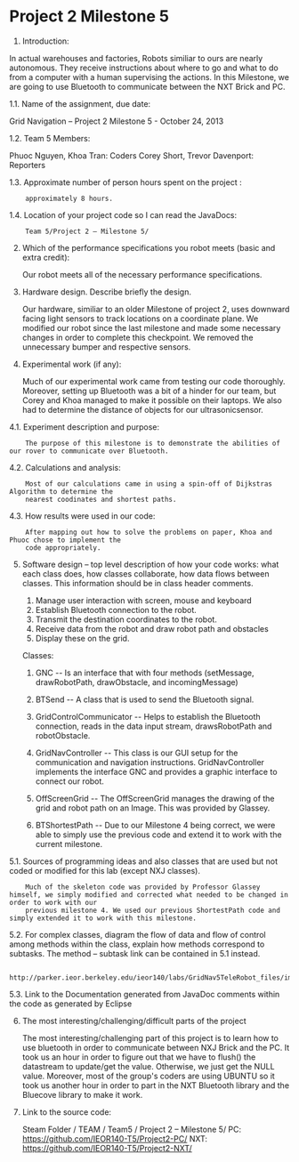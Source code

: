 Project 2 Milestone 5
===========
1.  Introduction:


In actual warehouses and factories, Robots similiar to ours are nearly autonomous.
They receive instructions about where to go and what to do from a computer with a 
human supervising the actions. In this Milestone, we are going to use Bluetooth to 
communicate between the NXT Brick and PC.  

1.1. Name of the assignment, due date: 


Grid Navigation – Project 2 Milestone 5 - October 24, 2013

1.2. Team 5 Members:


Phuoc Nguyen, Khoa Tran: Coders
Corey Short, Trevor Davenport: Reporters 

1.3. Approximate number of person hours spent on the project : 

        approximately 8 hours.

1.4. Location of your project code so I can read the JavaDocs:

        Team 5/Project 2 – Milestone 5/

2.   Which of the performance specifications you robot meets (basic and extra credit): 
    
        Our robot meets all of the necessary performance specifications. 

3.   Hardware design.  Describe briefly the design.

        Our hardware, similiar to an older Milestone of project 2, uses downward facing light sensors
        to track locations on a coordinate plane. We modified our robot since the last milestone and made
        some necessary changes in order to complete this checkpoint. We removed the unnecessary bumper and 
        respective sensors.

4.   Experimental work  (if any):

        Much of our experimental work came from testing our code thoroughly. Moreover, setting up Bluetooth
        was a bit of a hinder for our team, but Corey and Khoa managed to make it possible on their laptops.
        We also had to determine the distance of objects for our ultrasonicsensor.

4.1. Experiment description and purpose:

        The purpose of this milestone is to demonstrate the abilities of our rover to communicate over Bluetooth.

4.2. Calculations and analysis:
        
        Most of our calculations came in using a spin-off of Dijkstras Algorithm to determine the
        nearest coodinates and shortest paths.

4.3. How results were used in our code:

        After mapping out how to solve the problems on paper, Khoa and Phuoc chose to implement the
        code appropriately. 

5.    Software design – top level description of how your code works: what each class does, how classes
      collaborate, how data flows between classes. This information should be in class header comments.

        1.    Manage user interaction with screen, mouse and keyboard
        2.    Establish Bluetooth connection  to the robot.
        3.    Transmit the destination coordinates to the robot.
        4.    Receive data from the robot and draw robot path and obstacles
        5.    Display these on the grid.
      
      
      Classes: 
      
        1. GNC -- Is an interface that with four methods (setMessage, drawRobotPath, 
                drawObstacle, and incomingMessage)
        
        2. BTSend -- A class that is used to send the Bluetooth signal.
        
        3. GridControlCommunicator -- Helps to establish the Bluetooth connection, reads in the data input stream, drawsRobotPath and robotObstacle.
        
        4. GridNavController -- This class is our GUI setup for the communication and navigation instructions. GridNavController implements the interface GNC and provides a graphic interface to connect our robot.
        
        5. OffScreenGrid -- The OffScreenGrid manages the drawing of the grid and robot path on an Image. This was provided by Glassey.
        
        6. BTShortestPath -- Due to our Milestone 4 being correct, we were able to simply use the previous code and extend it to work with the current milestone. 

5.1. Sources of programming ideas and also classes that are used but not coded or modified for this lab  (except  NXJ classes).

        Much of the skeleton code was provided by Professor Glassey himself, we simply modified and corrected what needed to be changed in order to work with our
        previous milestone 4. We used our previous ShortestPath code and simply extended it to work with this milestone.

5.2. For complex classes, diagram the flow of data and flow of control among methods within the class, explain how methods correspond to subtasks.   The method – subtask link can be contained in 5.1 instead. 

        http://parker.ieor.berkeley.edu/ieor140/labs/GridNav5TeleRobot_files/image001.jpg

5.3. Link to the Documentation generated from JavaDoc comments within the code as generated by Eclipse 

6.    The most interesting/challenging/difficult parts of the project

        The most interesting/challenging part of this project is to learn how to use bluetooth in order to
        communicate between NXJ Brick and the PC. It took us an hour in order to figure out that we have to 
        flush() the datastream to update/get the value. Otherwise, we just get the NULL value. Moreover, 
        most of the group's coders are using UBUNTU so it took us another hour in order to part in the 
        NXT Bluetooth library and the Bluecove library to make it work.

7.    Link to the source code:

        Steam Folder / TEAM / Team5 / Project 2 – Milestone 5/
        PC: https://github.com/IEOR140-T5/Project2-PC/
        NXT: https://github.com/IEOR140-T5/Project2-NXT/ 
